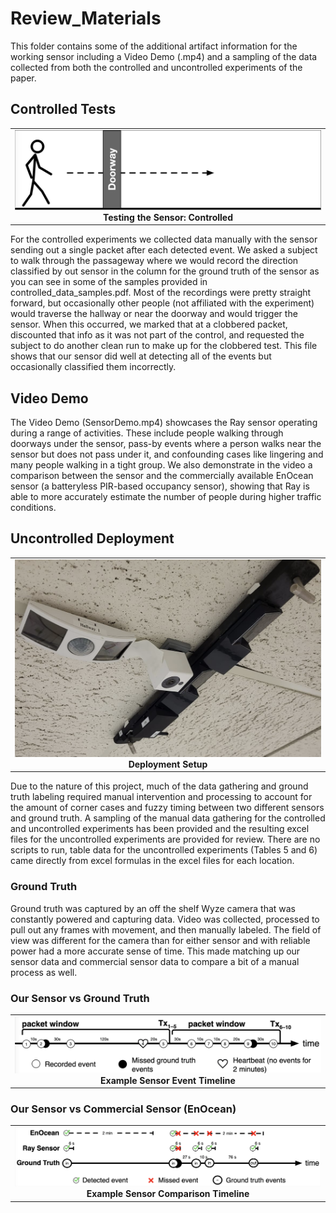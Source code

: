 # Review_Materials

This folder contains some of the additional artifact information for the working sensor including a Video Demo (.mp4) and a sampling of the data collected from both the controlled and uncontrolled experiments of the paper. 

## Controlled Tests
<table style="width: 100%; border-collapse: collapse;">
  <tr>
    <td style="width: 100%; text-align: center;">
      <img src="figures/walkingin.png" alt="Testing the Sensor: Controlled" width="500" >
      <br>
      <strong>Testing the Sensor: Controlled</strong>
    </td>
  </tr>
</table>
For the controlled experiments we collected data manually with the sensor sending out a single packet after each detected event.  We asked a subject to walk through the passageway where we would record the direction classified by out sensor in the column for the ground truth of the sensor as you can see in some of the samples provided in controlled_data_samples.pdf.  Most of the recordings were pretty straight forward, but occasionally other people (not affiliated with the experiment) would traverse the hallway or near the doorway and would trigger the sensor.  When this occurred, we marked that at a clobbered packet, discounted that info as it was not part of the control, and requested the subject to do another clean run to make up for the clobbered test.  This file shows that our sensor did well at detecting all of the events but occasionally classified them incorrectly.

## Video Demo

The Video Demo (SensorDemo.mp4) showcases the Ray sensor operating during a range of activities. These include people walking through doorways under the sensor, pass-by events where a person walks near the sensor but does not pass under it, and confounding cases like lingering and many people walking in a tight group. We also demonstrate in the video a comparison between the sensor and the commercially available EnOcean sensor (a batteryless PIR-based occupancy sensor), showing that Ray is able to more accurately estimate the number of people during higher traffic conditions.

## Uncontrolled Deployment

<table style="width: 100%; border-collapse: collapse;">
  <tr>
    <td style="width: 100%; text-align: center;">
      <img src="figures/deployment_setup.png" alt="Deployment Setup" width="500" >
      <br>
      <strong>Deployment Setup</strong>
    </td>
  </tr>
</table>

Due to the nature of this project, much of the data gathering and ground truth labeling required manual intervention and processing to account for the amount of corner cases and fuzzy timing between two different sensors and ground truth. A sampling of the manual data gathering for the controlled and uncontrolled experiments has been provided and the resulting excel files for the uncontrolled experiments are provided for review. There are no scripts to run, table data for the uncontrolled experiments (Tables 5 and 6) came directly from excel formulas in the excel files for each location.

### Ground Truth
Ground truth was captured by an off the shelf Wyze camera that was constantly powered and capturing data.  Video was collected, processed to pull out any frames with movement, and then manually labeled.  The field of view was different for the camera than for either sensor and with reliable power had a more accurate sense of time.  This made matching up our sensor data and commercial sensor data to compare a bit of a manual process as well.

### Our Sensor vs Ground Truth
<table style="width: 100%; border-collapse: collapse;">
  <tr>
    <td style="width: 100%; text-align: center;">
      <img src="figures/Uncontrolled_Sensor_sample_timeline.png" alt="Example Sensor Event Timeline" width="500" >
      <br>
      <strong>Example Sensor Event Timeline</strong>
    </td>
  </tr>
</table>

### Our Sensor vs Commercial Sensor (EnOcean)

<table style="width: 100%; border-collapse: collapse;">
  <tr>
    <td style="width: 100%; text-align: center;">
      <img src="figures/enocean_v_waldo_v_gt.png" alt="Example Sensor Comparison Timeline" width="500" >
      <br>
      <strong>Example Sensor Comparison Timeline</strong>
    </td>
  </tr>
</table>
